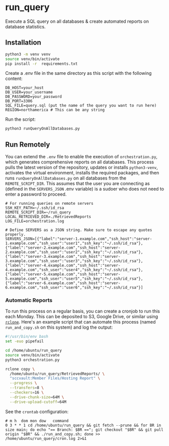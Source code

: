 # run_query
Execute a SQL query on all databases & create automated reports on database statistics.

## Installation

```zsh
python3 -m venv venv
source venv/bin/activate
pip install -r  requirements.txt
```

Create a .env file in the same directory as this script with the following content:

```
DB_HOST=your_host
DB_USER=your_username
DB_PASSWORD=your_password
DB_PORT=3306
SQL_FILE=query.sql (put the name of the query you want to run here)
REGION=northamerica # This can be any string
```

Run the script:

```zsh
python3 runQueryOnAllDatabases.py
```


## Run Remotely

You can extend the `.env` file to enable the execution of `orchestration.py`, which generates comprehensive reports on all databases. This process pulls the latest version of the repository, updates or installs `python3-venv`, activates the virtual environment, installs the required packages, and then runs `runQueryOnAllDatabases.py` on all databases from the `REMOTE_SCRIPT_DIR`. This assumes that the user you are connecting as (defined in the `SERVERS_JSON` .env variable) is a sudoer who does not need to enter a password to proceed.
        

```.env
# For running queries on remote servers
SSH_KEY_PATH=~/.ssh/id_rsa
REMOTE_SCRIPT_DIR=~/run_query
LOCAL_RETRIEVED_DIR=./RetrievedReports
LOG_FILE=orchestration.log

# Define SERVERS as a JSON string. Make sure to escape any quotes properly.
SERVERS_JSON=[{"label":"server-1.example.com","ssh_host":"server-1.example.com","ssh_user":"user1","ssh_key":"~/.ssh/id_rsa"},{"label":"server-2.example.com","ssh_host":"server-2.example.com","ssh_user":"user2","ssh_key":"~/.ssh/id_rsa"},{"label":"server-3.example.com","ssh_host":"server-3.example.com","ssh_user":"user3","ssh_key":"~/.ssh/id_rsa"},{"label":"server-4.example.com","ssh_host":"server-4.example.com","ssh_user":"user4","ssh_key":"~/.ssh/id_rsa"},{"label":"server-5.example.com","ssh_host":"server-5.example.com","ssh_user":"user5","ssh_key":"~/.ssh/id_rsa"},{"label":"server-6.example.com","ssh_host":"server-6.example.com","ssh_user":"user6","ssh_key":"~/.ssh/id_rsa"}]
```

### Automatic Reports

To run this process on a regular basis, you can create a cronjob to run this each Monday. This can be deposited to S3, Google Drive, or similar using [`rclone`](https://github.com/rclone/rclone). Here's an example script that can automate this process (named `run_and_copy.sh` on this system) and log the output:

```bash
#!/usr/bin/env bash
set -euo pipefail

cd /home/ubuntu/run_query
source venv/bin/activate
python3 orchestration.py

rclone copy \
  /home/ubuntu/run_query/RetrievedReports/ \
  "sccvault:Member Files/Hosting Report" \
  --progress \
  --transfers=8 \
  --checkers=16 \
  --drive-chunk-size=64M \
  --drive-upload-cutoff=64M
```

See the `crontab` configuration:

```crontab
# m h  dom mon dow   command
0 3 * * 1 cd /home/ubuntu/run_query && git fetch --prune && for BR in size main; do echo "== Branch: $BR =="; git checkout "$BR" && git pull origin "$BR" && ./run_and_copy.sh; done >> /home/ubuntu/run_query/cron.log 2>&1
```
